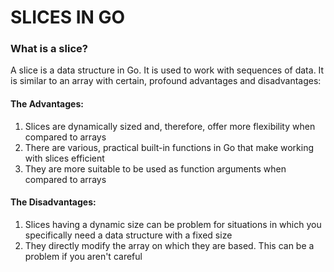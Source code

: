 # SLICES IN GO

### What is a slice?

A slice is a data structure in Go. It is used to work with sequences of data. It is similar to an array with certain, profound advantages and disadvantages:
#### The Advantages:
1) Slices are dynamically sized and, therefore, offer more flexibility when compared to arrays
2) There are various, practical built-in functions in Go that make working with slices efficient
3) They are more suitable to be used as function arguments when compared to arrays

#### The Disadvantages:
1) Slices having a dynamic size can be problem for situations in which you specifically need a data structure with a fixed size
2) They directly modify the array on which they are based. This can be a problem if you aren't careful


   
